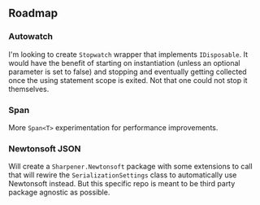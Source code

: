 ## Roadmap

### Autowatch

I'm looking to create `Stopwatch` wrapper that implements `IDisposable`. It would have the benefit of starting on instantiation (unless an optional parameter is set to false) and stopping and eventually getting collected once the using statement scope is exited. Not that one could not stop it themselves.

### Span

More `Span<T>` experimentation for performance improvements.

### Newtonsoft JSON

Will create a `Sharpener.Newtonsoft` package with some extensions to call that will rewire the `SerializationSettings` class to automatically use Newtonsoft instead. But this specific repo is meant to be third party package agnostic as possible.
